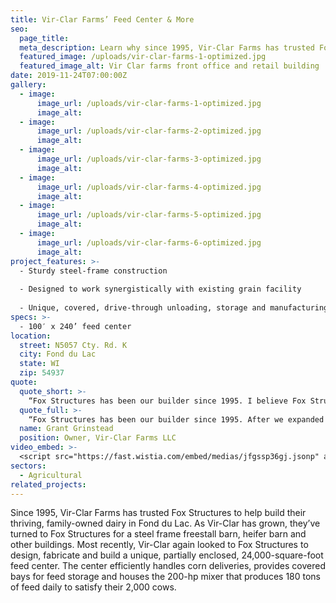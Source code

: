 ```yaml
---
title: Vir-Clar Farms’ Feed Center & More
seo:
  page_title:
  meta_description: Learn why since 1995, Vir-Clar Farms has trusted Fox Structures to help build their thriving, family owned dairy in Fond du Lac.
  featured_image: /uploads/vir-clar-farms-1-optimized.jpg
  featured_image_alt: Vir Clar farms front office and retail building
date: 2019-11-24T07:00:00Z
gallery: 
  - image: 
      image_url: /uploads/vir-clar-farms-1-optimized.jpg
      image_alt:
  - image: 
      image_url: /uploads/vir-clar-farms-2-optimized.jpg
      image_alt:
  - image: 
      image_url: /uploads/vir-clar-farms-3-optimized.jpg
      image_alt:
  - image: 
      image_url: /uploads/vir-clar-farms-4-optimized.jpg
      image_alt:
  - image: 
      image_url: /uploads/vir-clar-farms-5-optimized.jpg
      image_alt:
  - image: 
      image_url: /uploads/vir-clar-farms-6-optimized.jpg
      image_alt:
project_features: >-
  - Sturdy steel-frame construction
  
  - Designed to work synergistically with existing grain facility
  
  - Unique, covered, drive-through unloading, storage and manufacturing areas
specs: >-
  - 100′ x 240’ feed center
location:
  street: N5057 Cty. Rd. K
  city: Fond du Lac
  state: WI
  zip: 54937
quote:
  quote_short: >-
    “Fox Structures has been our builder since 1995. I believe Fox Structures just has great people. I absolutely recommend them to other dairies!”
  quote_full: >-
    “Fox Structures has been our builder since 1995. After we expanded in 2015, we realized we’d outgrown our feed center. So, we spent a lot of time with them, discussing workflow, traffic planning and other details. They understood our vision and got it down on paper. Fox Structures is great from a design standpoint. They’re not the biggest company, but I don’t think you have to be big to meet our objectives if you’re dedicated to providing great service. All other things aside, people buy from people—and this is about the relationship between Vir-Clar and Fox Structures. I believe Fox Structures just has great people. I absolutely recommend them to other dairies!”
  name: Grant Grinstead
  position: Owner, Vir-Clar Farms LLC
video_embed: >-
  <script src="https://fast.wistia.com/embed/medias/jfgssp36gj.jsonp" async></script><script src="https://fast.wistia.com/assets/external/E-v1.js" async></script><div class="wistia_responsive_padding" style="padding:56.25% 0 0 0;position:relative;"><div class="wistia_responsive_wrapper" style="height:100%;left:0;position:absolute;top:0;width:100%;"><div class="wistia_embed wistia_async_jfgssp36gj videoFoam=true" style="height:100%;position:relative;width:100%"><div class="wistia_swatch" style="height:100%;left:0;opacity:0;overflow:hidden;position:absolute;top:0;transition:opacity 200ms;width:100%;"><img src="https://fast.wistia.com/embed/medias/jfgssp36gj/swatch" style="filter:blur(5px);height:100%;object-fit:contain;width:100%;" alt="" aria-hidden="true" onload="this.parentNode.style.opacity=1;" /></div></div></div></div>
sectors:
  - Agricultural
related_projects: 
---
```


Since 1995, Vir-Clar Farms has trusted Fox Structures to help build their thriving, family-owned dairy in Fond du Lac. As Vir-Clar has grown, they’ve turned to Fox Structures for a steel frame freestall barn, heifer barn and other buildings. Most recently, Vir-Clar again looked to Fox Structures to design, fabricate and build a unique, partially enclosed, 24,000-square-foot feed center. The center efficiently handles corn deliveries, provides covered bays for feed storage and houses the 200-hp mixer that produces 180 tons of feed daily to satisfy their 2,000 cows.